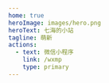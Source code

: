 ```yaml
---
home: true
heroImage: images/hero.png
heroText: 七海的小站
tagline: 萌新
actions:
  - text: 微信小程序
    link: /wxmp
    type: primary
---
```

<style lang="scss" scoped>
.hang-1 {
  left: 10%;
  height: 30%;
}
.hang-2 {
  left: 20%;
  height: 25%;
}
.hang-3 {
  right: 20%;
  height: 45%;
}
.hang-4 {
  right: 10%;
  height: 30%;
}
.decoration-hang {
  transform: translateY(-100%);
}
.rihe {
  position: fixed;
  bottom: 0;
  left: 0;
  width: 170px;
  height: 300px;
  background-size: contain;
  background-position: bottom left;
  transform-origin: bottom left;
  background-repeat: no-repeat;
  background-image: url(/images/rihe.png);
  transform: translate(0, 0);
  transition: transform 1s;
}
.shan {
  position: absolute;
  top: 120px;
  right: 45px;
  width: 30px;
  height: 20px;
  display: block;
  background-size: contain;
  background-position: bottom left;
  background-repeat: no-repeat;
  background-image: url(/images/shan.png);
  animation: shanin-decoration 1s infinite;
}
html.dark {
  .shan {
    display: none;
  }
  .rihe {
    transform: translate(-70%, 70%);
  }
  .hang-1 {
    animation: down-decoration 0.6s ease 0.2s forwards;
  }
  .hang-2 {
    animation: down-decoration 0.6s ease 0.4s forwards;
  }
  .hang-3 {
    animation: down-decoration 0.6s ease 0.5s forwards;
  }
  .hang-4 {
    animation: down-decoration 0.6s ease 0.3s forwards;
  }
}
</style>

<div class="decoration-hang hang-1"></div>
<div class="decoration-hang hang-2"></div>
<div class="decoration-hang decoration-hang-moon hang-3"></div>
<div class="decoration-hang hang-4"></div>

<div class="rihe">
  <div class="shan"></div>
</div>

